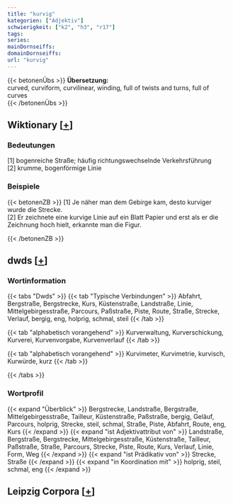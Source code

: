 ```yaml
---
title: "kurvig"
kategorien: ["Adjektiv"]
schwierigkeit: ["k2", "h3", "r17"]
tags:
series:
mainDornseiffs:
domainDornseiffs:
url: "kurvig"
---
```


{{< betonenÜbs >}}
**Übersetzung:**  
curved, curviform, curvilinear, winding, full of twists and turns, full of curves  
{{< /betonenÜbs >}}

## Wiktionary [[+](https://de.wiktionary.org/wiki/kurvig)]

### Bedeutungen
[1] bogenreiche Straße; häufig richtungswechselnde Verkehrsführung  
[2] krumme, bogenförmige Linie  

### Beispiele
{{< betonenZB >}}
[1] Je näher man dem Gebirge kam, desto kurviger wurde die Strecke.  
[2] Er zeichnete eine kurvige Linie auf ein Blatt Papier und erst als er die Zeichnung hoch hielt, erkannte man die Figur.  

{{< /betonenZB >}}


## dwds [[+](https://www.dwds.de/wb/kurvig)]

### Wortinformation
{{< tabs "Dwds" >}}
{{< tab "Typische Verbindungen" >}}
Abfahrt, Bergstraße, Bergstrecke, Kurs, Küstenstraße, Landstraße, Linie, Mittelgebirgesstraße, Parcours, Paßstraße, Piste, Route, Straße, Strecke, Verlauf, bergig, eng, holprig, schmal, steil
{{< /tab >}}

{{< tab "alphabetisch vorangehend" >}}
Kurverwaltung, Kurverschickung, Kurverei, Kurvenvorgabe, Kurvenverlauf
{{< /tab >}}

{{< tab "alphabetisch vorangehend" >}}
Kurvimeter, Kurvimetrie, kurvisch, Kurwürde, kurz
{{< /tab >}}

{{< /tabs >}}

### Wortprofil
{{< expand "Überblick" >}} Bergstrecke, Landstraße, Bergstraße, Mittelgebirgesstraße, Tailleur, Küstenstraße, Paßstraße, bergig, Geläuf, Parcours, holprig, Strecke, steil, schmal, Straße, Piste, Abfahrt, Route, eng, Kurs {{< /expand >}}
{{< expand "ist Adjektivattribut von" >}} Landstraße, Bergstraße, Bergstrecke, Mittelgebirgesstraße, Küstenstraße, Tailleur, Paßstraße, Straße, Parcours, Strecke, Piste, Route, Kurs, Verlauf, Linie, Form, Weg {{< /expand >}}
{{< expand "ist Prädikativ von" >}} Strecke, Straße {{< /expand >}}
{{< expand "in Koordination mit" >}} holprig, steil, schmal, eng {{< /expand >}}

## Leipzig Corpora [[+](https://corpora.uni-leipzig.de/en/res?word=kurvig&corpusId=deu_newscrawl-public_2018)]

